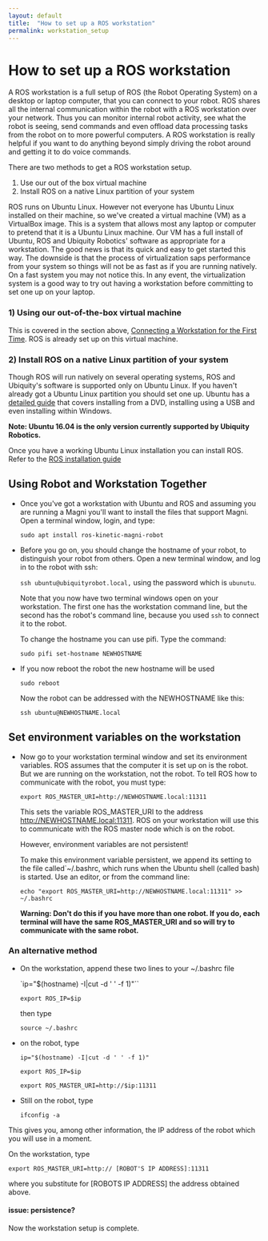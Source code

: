 ```yaml
---
layout: default
title:  "How to set up a ROS workstation"
permalink: workstation_setup
---
```


# How to set up a ROS workstation

A ROS workstation is a full setup of ROS (the Robot Operating System) on a desktop or laptop computer, that you can connect to your robot. ROS shares all the internal communication within the robot with a ROS workstation over your network. Thus you can monitor internal robot activity, see what the robot is seeing, send commands and even offload data processing tasks from the robot on to more powerful computers. A ROS workstation is really helpful if you want to do anything beyond simply driving the robot around and getting it to do voice commands.

There are two methods to get a ROS workstation setup.

1) Use our out of the box virtual machine
2) Install ROS on a native Linux partition of your system

ROS runs on Ubuntu Linux. However not everyone has Ubuntu Linux installed on their machine, so we've created a virtual machine (VM) as a VirtualBox image. This is a system that allows most any laptop or computer to pretend that it is a Ubuntu Linux machine. Our VM has a full install of Ubuntu, ROS and Ubiquity Robotics' software as appropriate for a workstation. The good news is that its quick and easy to get started this way. The downside is that the process of virtualization saps performance from your system so things will not be as fast as if you are running natively. On a fast system you may not notice this. In any event, the virtualization system is a good way to try out having a workstation before committing to set one up on your laptop.

### 1) Using our out-of-the-box virtual machine

This is covered in the section above, [Connecting a Workstation for the First Time](connecting).  ROS is already set up on this virtual machine.

### 2) Install ROS on a native Linux partition of your system

Though ROS will run natively on several operating systems, ROS and Ubiquity's software is supported only on Ubuntu Linux. If you haven't already got a Ubuntu Linux partition you should set one up. Ubuntu has a [detailed guide](https://help.ubuntu.com/community/Installation) that covers installing from a DVD, installing using a USB and even installing within Windows.

**Note: Ubuntu 16.04 is the only version currently supported by Ubiquity Robotics.**

Once you have a working Ubuntu Linux installation you can install ROS. Refer to the
[ROS installation guide](http://wiki.ros.org/kinetic/Installation)

## Using Robot and Workstation Together

* Once you've got a workstation with Ubuntu and ROS and assuming you are running a Magni you'll want to install the files that support Magni. Open a terminal window, login, and type:

  `sudo apt install ros-kinetic-magni-robot`

* Before you go on, you should change the hostname of your robot, to distinguish your robot from others. Open a new terminal window, and log in to the robot with ssh:

  `ssh ubuntu@ubiquityrobot.local,`
using the password which is
  `ubunutu`.

  Note that you now have two terminal windows open on your workstation.  The first one has the workstation command line, but the second has the robot's command line, because you used `ssh` to connect it to the robot.

  To change the hostname you can use pifi. Type the command:

    `sudo pifi set-hostname NEWHOSTNAME`

<!--  edit a single file /etc/hostname that only contains the name of your robot computer on the network. You can do this using your favorite editor (e.g. pico, nano, vi, vim) but it is convenient to just enter the following command to the robot: -->

<!--    `sudo bash -c "echo NEWHOSTNAME > /etc/hostname"`-->

<!--* The next step is to edit the file /etc/hosts on the robot to add two lines that again tell your computer what it is called. You can use your favorite editor to add the two lines but again you can just use the command line.-->

<!--`sudo bash -c "echo ' 128.0.0.1 NEWHOSTNAME" >> /etc/hosts'"`

  `sudo bash -c "echo ' 128.0.0.1 NEWHOSTNAME.local" >> /etc/hosts'"`-->

* If you now reboot the robot the new hostname will be used

  `sudo reboot`

  Now the robot can be addressed with the NEWHOSTNAME like this:

  `ssh ubuntu@NEWHOSTNAME.local`

## Set environment variables on the workstation

* Now go to your workstation terminal window and set its environment variables. ROS assumes that the computer it is set up on is the robot. But we are running on the workstation, not the robot.  To tell ROS how to communicate with the robot, you must type:

  `export ROS_MASTER_URI=http://NEWHOSTNAME.local:11311`

  This sets the variable ROS_MASTER_URI to the address http://NEWHOSTNAME.local:11311. ROS on your workstation will use this to communicate with the ROS master node which is on the robot.

  However, environment variables are not persistent!

  To make this environment variable persistent, we append its setting to the file called`~/.bashrc, which runs when the Ubuntu shell (called bash) is started. Use an editor, or from the command line:

  `echo "export ROS_MASTER_URI=http://NEWHOSTNAME.local:11311" >> ~/.bashrc`

  **Warning: Don't do this if you have more than one robot. If you do, each terminal will have the same ROS_MASTER_URI and so will try to communicate with the same robot.**

### An alternative method

* On the workstation, append these two lines to your ~/.bashrc file

  `ip="$(hostname) -I|cut -d ' ' -f 1)"``

  `export ROS_IP=$ip`

  then type

  `source ~/.bashrc`

* on the robot, type

  `ip="$(hostname) -I|cut -d ' ' -f 1)"`

  `export ROS_IP=$ip`

  `export ROS_MASTER_URI=http://$ip:11311`

* Still on the robot, type

  `ifconfig -a`

 This gives you, among other information, the IP address of the robot which you will use in a moment.

 On the workstation, type

 `export ROS_MASTER_URI=http:// [ROBOT'S IP ADDRESS]:11311`

 where you substitute for [ROBOTS IP ADDRESS] the address obtained above.

 #### issue: persistence?

Now the workstation setup is complete.

